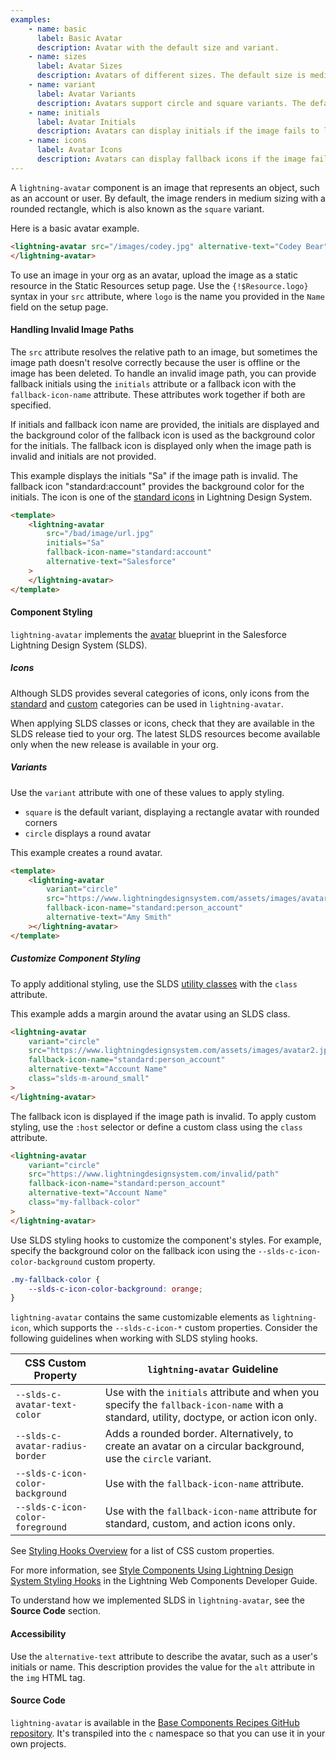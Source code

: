 ```yaml
---
examples:
    - name: basic
      label: Basic Avatar
      description: Avatar with the default size and variant.
    - name: sizes
      label: Avatar Sizes
      description: Avatars of different sizes. The default size is medium.
    - name: variant
      label: Avatar Variants
      description: Avatars support circle and square variants. The default variant is square.
    - name: initials
      label: Avatar Initials
      description: Avatars can display initials if the image fails to load.
    - name: icons
      label: Avatar Icons
      description: Avatars can display fallback icons if the image fails to load and initials are not provided.
---
```


A `lightning-avatar` component is an image that represents an object, such as
an account or user. By default, the image renders in medium sizing with a
rounded rectangle, which is also known as the `square` variant.

Here is a basic avatar example.

```html
<lightning-avatar src="/images/codey.jpg" alternative-text="Codey Bear">
</lightning-avatar>
```

To use an image in your org as an avatar, upload the image as a static resource in the Static
Resources setup page. Use the `{!$Resource.logo}` syntax in your `src`
attribute, where `logo` is the name you provided in the `Name` field on the
setup page.

#### Handling Invalid Image Paths

The `src` attribute resolves the relative path to an image, but sometimes the
image path doesn't resolve correctly because the user is offline or the image
has been deleted. To handle an invalid image path, you can provide fallback
initials using the `initials` attribute or a fallback icon with the `fallback-icon-name`
attribute. These attributes work together if both are specified.

If initials and fallback icon name are provided, the initials are displayed and the
background color of the fallback icon is used as the background color for the initials.
The fallback icon is displayed only when the image path is invalid and initials are
not provided.

This example displays the initials "Sa" if the image path is invalid. The fallback icon
"standard:account" provides the background color for the initials. The icon is one of the
[standard icons](https://www.lightningdesignsystem.com/icons/#standard)
in Lightning Design System.

```html
<template>
    <lightning-avatar
        src="/bad/image/url.jpg"
        initials="Sa"
        fallback-icon-name="standard:account"
        alternative-text="Salesforce"
    >
    </lightning-avatar>
</template>
```

#### Component Styling

`lightning-avatar` implements the
[avatar](https://www.lightningdesignsystem.com/components/avatar/) blueprint in the Salesforce Lightning Design System (SLDS).

##### Icons

Although SLDS provides several categories of icons, only icons from the [standard](https://www.lightningdesignsystem.com/icons/#standard) and [custom](https://www.lightningdesignsystem.com/icons/#custom) categories can be used in `lightning-avatar`.

When applying SLDS classes or icons, check that they are
available in the SLDS release tied to your org. The latest
SLDS resources become available only when the new release
is available in your org.

##### Variants

Use the `variant` attribute with one of these values to apply styling.

-   `square` is the default variant, displaying a rectangle avatar with rounded corners
-   `circle` displays a round avatar

This example creates a round avatar.

```html
<template>
    <lightning-avatar
        variant="circle"
        src="https://www.lightningdesignsystem.com/assets/images/avatar2.jpg"
        fallback-icon-name="standard:person_account"
        alternative-text="Amy Smith"
    ></lightning-avatar>
</template>
```

##### Customize Component Styling

To apply additional styling, use the SLDS [utility classes](https://www.lightningdesignsystem.com/utilities/alignment) with the `class` attribute.

This example adds a margin around the avatar using an SLDS class.

```html
<lightning-avatar
    variant="circle"
    src="https://www.lightningdesignsystem.com/assets/images/avatar2.jpg"
    fallback-icon-name="standard:person_account"
    alternative-text="Account Name"
    class="slds-m-around_small"
>
</lightning-avatar>
```

The fallback icon is displayed if the image path is invalid. To apply custom styling, use the `:host` selector or define a custom class using the `class` attribute.

```html
<lightning-avatar
    variant="circle"
    src="https://www.lightningdesignsystem.com/invalid/path"
    fallback-icon-name="standard:person_account"
    alternative-text="Account Name"
    class="my-fallback-color"
>
</lightning-avatar>
```

Use SLDS styling hooks to customize the component's styles. For example, specify the background color on the fallback icon using the `--slds-c-icon-color-background` custom property.

```css
.my-fallback-color {
    --slds-c-icon-color-background: orange;
}
```

`lightning-avatar` contains the same customizable elements as `lightning-icon`, which supports the `--slds-c-icon-*` custom properties. Consider the following guidelines when working with SLDS styling hooks.

| CSS Custom Property             | `lightning-avatar` Guideline                                                                                                            |
| ------------------------------- | --------------------------------------------------------------------------------------------------------------------------------------- |
| `--slds-c-avatar-text-color`     | Use with the `initials` attribute and when you specify the `fallback-icon-name` with a standard, utility, doctype, or action icon only. |
| `--slds-c-avatar-radius-border`  | Adds a rounded border. Alternatively, to create an avatar on a circular background, use the `circle` variant.                           |
| `--slds-c-icon-color-background` | Use with the `fallback-icon-name` attribute.                                                                                            |
| `--slds-c-icon-color-foreground` | Use with the `fallback-icon-name` attribute for standard, custom, and action icons only.                                                |

See [Styling Hooks Overview](https://www.lightningdesignsystem.com/components/avatar/#Styling-Hooks-Overview) for a list of CSS custom properties.

For more information, see [Style Components Using Lightning Design System Styling Hooks](https://developer.salesforce.com/docs/platform/lwc/guide/create-components-css-custom-properties) in the Lightning Web Components Developer Guide.

To understand how we implemented SLDS in `lightning-avatar`, see the **Source Code** section.

#### Accessibility

Use the `alternative-text` attribute to describe the avatar, such as a user's initials or name. This description provides the value for the `alt` attribute in the `img` HTML tag.

#### Source Code

`lightning-avatar` is available in the [Base Components Recipes GitHub repository](https://github.com/salesforce/base-components-recipes#documentation). It's transpiled into the `c` namespace so that you can use it in your own projects.
